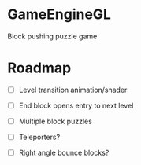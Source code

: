 # GameEngineGL

Block pushing puzzle game

# Roadmap
- [ ] Level transition animation/shader
- [ ] End block opens entry to next level
- [ ] Multiple block puzzles
- [ ] Teleporters?
- [ ] Right angle bounce blocks?

